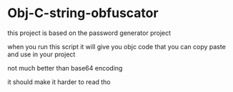 # Obj-C-string-obfuscator
this project is based on the password generator project 

when you run this script it will give you objc code that you can copy paste and use in your project


not much better than base64 encoding

it should make it harder to read tho 
